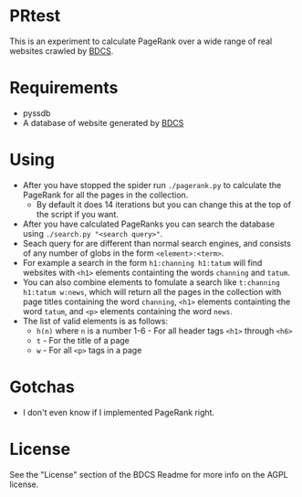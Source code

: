 # PRtest
This is an experiment to calculate PageRank over a wide range of real websites
crawled by [BDCS](https://github.com/araknast/bird-dung-crab-spider).

# Requirements
- pyssdb
- A database of website generated by [BDCS](https://github.com/araknast/bird-dung-crab-spider)

# Using
- After you have stopped the spider run `./pagerank.py` to calculate the
  PageRank for all the pages in the collection.
    - By default it does 14 iterations but you can change this at the top of
      the script if you want.
- After you have calculated PageRanks you can search the database using
  `./search.py "<search query>"`.
- Seach query for are different than normal search engines, and consists of any
  number of globs in the form `<element>:<term>`.
- For example a search in the form `h1:channing h1:tatum` will find websites
  with `<h1>` elements containting the words `channing` and `tatum`.
- You can also combine elements to fomulate a search like `t:channing h1:tatum
  w:news`, which will return all the pages in the collection with page titles
containing the word `channing`, `<h1>` elements containting the word `tatum`,
and `<p>` elements containing the word `news`.
- The list of valid elements is as follows:
    - `h(n)` where `n` is a number 1-6 - For all header tags `<h1>` through `<h6>`
    - `t` - For the title of a page
    - `w` - For all `<p>` tags in a page

# Gotchas
- I don't even know if I implemented PageRank right.

# License
See the "License" section of the BDCS Readme for more info on the AGPL license.

